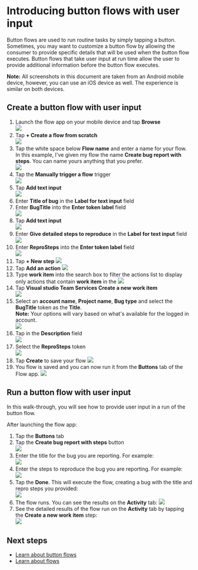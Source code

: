<properties
    pageTitle="Learn how to automate repetitive tasks with button flows that take user input | Microsoft Flow"
    description="Microsoft Flow makes it easy automate repetitive tasks. Your flows can even take user input when running a repetitive task."
    services=""
    suite="flow"
    documentationCenter="na"
    authors="msftman"
    manager="anneta"
    editor=""
    tags=""/>

<tags
   ms.service="flow"
   ms.devlang="na"
   ms.topic="article"
   ms.tgt_pltfrm="na"
   ms.workload="na"
   ms.date="01/24/2016"
   ms.author="deonhe"/>


# Introducing button flows with user input 

Button flows are used to run routine tasks by simply tapping a button. Sometimes, you may want to customize a button flow by allowing the consumer to provide specific details that will be used when the button flow executes. Button flows that take user input at run time allow the user to provide additional information before the button flow executes.  

**Note:** All screenshots in this document are taken from an Android mobile device, however, you can use an iOS device as well. The experience is similar on both devices.  

## Create a button flow with user input  

1. Launch the flow app on your mobile device and tap **Browse**  
![](./media/button-flow-with-user-input-tokens/mt0.png)  
2. Tap **+ Create a flow from scratch**  
![](./media/button-flow-with-user-input-tokens/mt1.png)  
3. Tap the white space below **Flow name**  and enter a name for your flow. In this example, I've given my flow the name **Create bug report with steps**. You can name yours anything that you prefer.  
![](./media/button-flow-with-user-input-tokens/mt2.png)  
4. Tap the **Manually trigger a flow** trigger  
![](./media/button-flow-with-user-input-tokens/mt3.png)  
5. Tap **Add text input**  
![](./media/button-flow-with-user-input-tokens/mt6.png)  
5. Enter **Title of bug** in the **Label for text input** field  
5. Enter **BugTitle** into the **Enter token label** field  
![](./media/button-flow-with-user-input-tokens/mt4.png)  
5. Tap **Add text input**  
![](./media/button-flow-with-user-input-tokens/mt6.png)  
6. Enter **Give detailed steps to reproduce** in the **Label for text input** field  
![](./media/button-flow-with-user-input-tokens/mt7.png)  
7. Enter **ReproSteps** into the **Enter token label** field  
![](./media/button-flow-with-user-input-tokens/mt8.png)  
8. Tap **+ New step**
![](./media/button-flow-with-user-input-tokens/mt9.png)  
9. Tap **Add an action**
![](./media/button-flow-with-user-input-tokens/mt9-addaction.png)  
10. Type **work item** into the search box to filter the actions list to display only actions that contain **work item** in the 
![](./media/button-flow-with-user-input-tokens/mt10.png)  
11. Tap **Visual studio Team Services Create a new work item**  
![](./media/button-flow-with-user-input-tokens/mt11-create-item.png)  
12. Select an **account name**, **Project name**, **Bug type** and select the **BugTitle** token as the **Title**.  
**Note:** Your options will vary based on what's available for the logged in account.  
![](./media/button-flow-with-user-input-tokens/mt11.png)  
13. Tap in the **Description** field  
![](./media/button-flow-with-user-input-tokens/mt12.png)  
14. Select the **ReproSteps** token  
![](./media/button-flow-with-user-input-tokens/mt13.png)  
15. Tap **Create** to save your flow
![](./media/button-flow-with-user-input-tokens/mt13-save.png)  
16. You flow is saved and you can now run it from the **Buttons** tab of the Flow app.
![](./media/button-flow-with-user-input-tokens/mt14.png)  

## Run a button flow with user input
In this walk-through, you will see how to provide user input in a run of the button flow.  

After launching the flow app:  
1. Tap the **Buttons** tab  
2. Tap the **Create bug report with steps** button  
![](./media/button-flow-with-user-input-tokens/runmt1.png)  
1. Enter the title for the bug you are reporting. For example:  
![](./media/button-flow-with-user-input-tokens/runmt2.png)  
1. Enter the steps to reproduce the bug you are reporting. For example:  
![](./media/button-flow-with-user-input-tokens/runmt3.png)  
1. Tap the **Done**. This will execute the flow, creating a bug with the title and repro steps you provided:  
![](./media/button-flow-with-user-input-tokens/runmt3-5.png)  
1. The flow runs. You can see the results on the **Activity** tab:
![](./media/button-flow-with-user-input-tokens/runmt5.png)  
1. See the detailed results of the flow run on the **Activity** tab by tapping the **Create a new work item** step:  
![](./media/button-flow-with-user-input-tokens/runmt6.png)  

## Next steps

- [Learn about button flows](./introduction-to-button-flows.md)  
- [Learn about flows](./guided-learning/learning-introducing-flow.md)  
